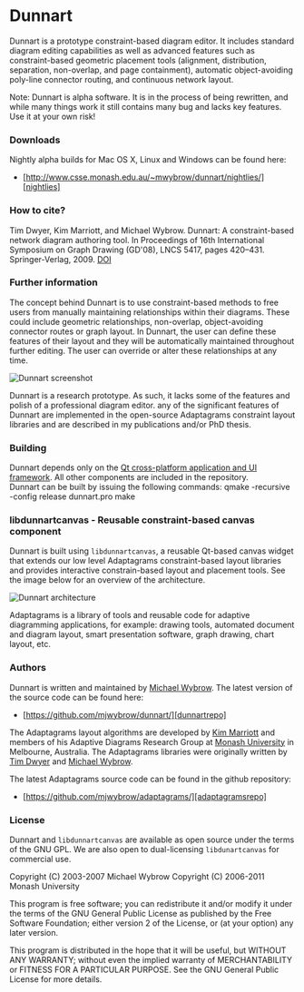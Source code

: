 Dunnart
=======

Dunnart is a prototype constraint-based diagram editor. It includes standard
diagram editing capabilities as well as advanced features such as
constraint-based geometric placement tools (alignment, distribution,
separation, non-overlap, and page containment), automatic object-avoiding
poly-line connector routing, and continuous network layout.

Note: Dunnart is alpha software.  It is in the process of being rewritten, and
while many things work it still contains many bug and lacks key features.  Use
it at your own risk!

### Downloads ###

Nightly alpha builds for Mac OS X, Linux and Windows can be found here:

 *  [http://www.csse.monash.edu.au/~mwybrow/dunnart/nightlies/][nightlies]

### How to cite? ###

Tim Dwyer, Kim Marriott, and Michael Wybrow.
Dunnart: A constraint-based network diagram authoring tool.
In Proceedings of 16th International Symposium on Graph Drawing (GD'08),
LNCS 5417, pages 420–431. Springer-Verlag, 2009. [DOI][doi]


### Further information ### 

The concept behind Dunnart is to use constraint-based methods to free users
from manually maintaining relationships within their diagrams. These could
include geometric relationships, non-overlap, object-avoiding connector routes
or graph layout. In Dunnart, the user can define these features of their layout
and they will be automatically maintained throughout further editing. The user
can override or alter these relationships at any time.

![Dunnart screenshot](https://raw.github.com/mjwybrow/dunnart/master/libdunnartcanvas/doc/DunnartScreen.png)

Dunnart is a research prototype. As such, it lacks some of the features and
polish of a professional diagram editor. any of the significant features of
Dunnart are implemented in the open-source Adaptagrams constraint layout
libraries and are described in my publications and/or PhD thesis.

### Building ###

Dunnart depends only on the [Qt cross-platform application and UI 
framework][qt].  All other components are included in the repository.  
Dunnart can be built by issuing the following commands:
	qmake -recursive -config release dunnart.pro
	make


### libdunnartcanvas - Reusable constraint-based canvas component ###

Dunnart is built using `libdunnartcanvas`, a reusable Qt-based canvas widget
that extends our low level Adaptagrams constraint-based layout libraries and
provides interactive constrain-based layout and placement tools.  See the image
below for an overview of the architecture.

![Dunnart architecture](https://raw.github.com/mjwybrow/dunnart/master/libdunnartcanvas/doc/DunnartStructure.png)

Adaptagrams is a library of tools and reusable code for adaptive diagramming
applications, for example: drawing tools, automated document and diagram
layout, smart presentation software, graph drawing, chart layout, etc.

### Authors ###

Dunnart is written and maintained by [Michael Wybrow][mw]. The latest version of the source code can be found here:

 *  [https://github.com/mjwybrow/dunnart/][dunnartrepo]

The Adaptagrams layout algorithms are developed by [Kim Marriott][km] and members of his Adaptive Diagrams Research Group at [Monash University][monash] in Melbourne, Australia.  The Adaptagrams libraries were originally written by [Tim Dwyer][td] and [Michael Wybrow][mw].

The latest Adaptagrams source code can be found in the github repository:

 *  [https://github.com/mjwybrow/adaptagrams/][adaptagramsrepo]

### License ###

Dunnart and `libdunnartcanvas` are available as open source under the terms of 
the GNU GPL.  We are also open to dual-licensing `libdunartcanvas` for 
commercial use.

Copyright (C) 2003-2007  Michael Wybrow
Copyright (C) 2006-2011  Monash University

This program is free software; you can redistribute it and/or
modify it under the terms of the GNU General Public License
as published by the Free Software Foundation; either version 2
of the License, or (at your option) any later version.

This program is distributed in the hope that it will be useful,
but WITHOUT ANY WARRANTY; without even the implied warranty of
MERCHANTABILITY or FITNESS FOR A PARTICULAR PURPOSE.  See the
GNU General Public License for more details.


[td]: http://www.csse.monash.edu.au/~tdwyer/
[km]: http://www.csse.monash.edu.au/~kmarriott/
[mw]: http://www.csse.monash.edu.au/~mwybrow/
[monash]: http://wwww.csse.monash.edu.au/
[dunnart]: http://www.dunnart.org/
[qt]: http://qt.nokia.com/
[adaptagramsrepo]: https://github.com/mjwybrow/adaptagrams/
[dunnartrepo]: https://github.com/mjwybrow/dunnart/
[repo]: https://github.com/mjwybrow/adaptagrams/
[nightlies]:http://www.csse.monash.edu.au/~mwybrow/dunnart/nightlies/
[doi]:http://dx.doi.org/10.1007/978-3-642-00219-9_41
